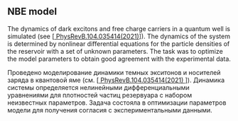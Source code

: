 ## NBE model

The dynamics of dark excitons and free charge carriers in a quantum well is simulated (see [<a href="https://journals.aps.org/prb/abstract/10.1103/PhysRevB.104.035414"> PhysRevB.104.035414(2021)</a >]).
The dynamics of the system is determined by nonlinear differential equations for the particle densities of the reservoir with a set of unknown parameters.
The task was to optimize the model parameters to obtain good agreement with the experimental data.

Проведено моделирование динамики темных экситонов и носителей заряда в квантовой яме (см. [<a href="https://journals.aps.org/prb/abstract/10.1103/PhysRevB.104.035414"> PhysRevB.104.035414(2021) </a>]).
Динамика системы определяется нелинейными дифференциальными уравнениями для плотностей частиц резервуара с набором неизвестных параметров. 
Задача состояла в оптимизации параметров модели для получения согласия с экспериментальными данными.
